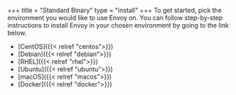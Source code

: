 +++
title = "Standard Binary"
type = "install"
+++
To get started, pick the environment you would like to use Envoy on.
You can follow step-by-step instructions to install Envoy in your chosen environment by going to the link below.

- [CentOS]({{< relref "centos">}})
- [Debian]({{< relref "debian">}})
- [RHEL]({{< relref "rhel">}})
- [Ubuntu]({{< relref "ubuntu">}})
- [macOS]({{< relref "macos">}})
- [Docker]({{< relref "docker">}})
